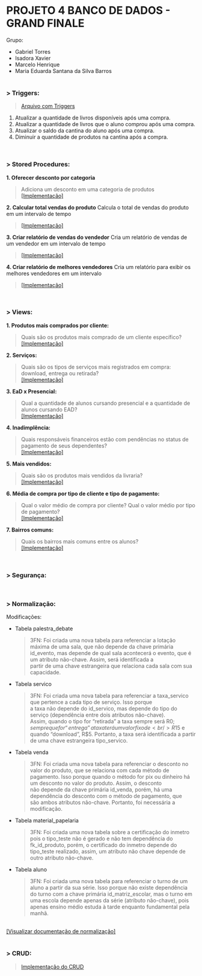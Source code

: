# PROJETO 4 BANCO DE DADOS - GRAND FINALE

Grupo: 
- Gabriel Torres
- Isadora Xavier
- Marcelo Henrique
- Maria Eduarda Santana da Silva Barros
<br/><br/>

### > Triggers:
> <a href = "https://github.com/isadoravrx/proj4_banco_de_dados/blob/main/trigger/triggers.sql">Arquivo com Triggers</a>

1. Atualizar a quantidade de livros disponíveis após uma compra.
2. Atualizar a quantidade de livros que o aluno comprou após uma compra.
3. Atualizar o saldo da cantina do aluno após uma compra.
4. Diminuir a quantidade de produtos na cantina após a compra.
<br/>

### > Stored Procedures:
**1. Oferecer desconto por categoria**
   > Adiciona um desconto em uma categoria de produtos<br/>
   > <a href = "https://github.com/isadoravrx/proj4_banco_de_dados/blob/main/stored_procedures/procedure_1.sql">[Implementação]</a>

**2. Calcular total vendas do produto**
   Calcula o total de vendas do produto em um intervalo de tempo<br/>
   > <a href = "https://github.com/isadoravrx/proj4_banco_de_dados/blob/main/stored_procedures/procedure_2.sql">[Implementação]</a>

**3. Criar  relatório de vendas do vendedor**
   Cria um relatório de vendas de um vendedor em um intervalo de tempo<br/>
   > <a href = "https://github.com/isadoravrx/proj4_banco_de_dados/blob/main/stored_procedures/procedure_3.sql">[Implementação]</a>

**4. Criar relatório de melhores vendedores**
   Cria um relatório para exibir os melhores vendedores em um intervalo<br/>
   > <a href = "https://github.com/isadoravrx/proj4_banco_de_dados/blob/main/stored_procedures/procedure_4.sql">[Implementação]</a>

<br/>

###  > Views:

**1. Produtos mais comprados por cliente:** 
> Quais são os produtos mais comprado de um cliente específico?<br/>
     <a href = "https://github.com/isadoravrx/proj4_banco_de_dados/tree/main/views/view1">[Implementação]</a>

**2. Serviços:** 
> Quais são os tipos de serviços mais registrados em compra: download, entrega ou retirada?<br/>
     <a href = "https://github.com/isadoravrx/proj4_banco_de_dados/tree/main/views/view2">[Implementação]</a>
     
**3. EaD x Presencial:** 
> Qual a quantidade de alunos cursando presencial e a quantidade de alunos cursando EAD?<br/>
     <a href = "https://github.com/isadoravrx/proj4_banco_de_dados/tree/main/views/view3">[Implementação]</a>

**4. Inadimplência:** 
> Quais responsáveis financeiros estão com pendências no status de pagamento de seus dependentes?<br/>
     <a href = "https://github.com/isadoravrx/proj4_banco_de_dados/tree/main/views/view4">[Implementação]</a>

**5. Mais vendidos:** 
> Quais são os produtos mais vendidos da livraria?<br/>
     <a href = "https://github.com/isadoravrx/proj4_banco_de_dados/tree/main/views/view5">[Implementação]</a>

**6. Média de compra por tipo de cliente e tipo de pagamento:** 
> Qual o valor médio de compra por cliente? Qual o valor médio por tipo de pagamento?<br/>
     <a href = "https://github.com/isadoravrx/proj4_banco_de_dados/tree/main/views/view6">[Implementação]</a>

**7. Bairros comuns:** 
> Quais os bairros mais comuns entre os alunos?<br/>
     <a href = "https://github.com/isadoravrx/proj4_banco_de_dados/tree/main/views/view7">[Implementação]</a>

<br/>

###  > Segurança: 
  <br/>

### > Normalização:

Modificações:
- Tabela palestra_debate
  > 3FN: Foi criada uma nova tabela para referenciar a lotação máxima de uma sala, que não depende da chave primária<br/>
  id_evento, mas depende de qual sala acontecerá o evento, que é um atributo não-chave. Assim, será identificada a<br/>
  partir de uma chave estrangeira que relaciona cada sala com sua capacidade.

- Tabela servico
  > 3FN: Foi criada uma nova tabela para referenciar a taxa_servico que pertence a cada tipo de serviço. Isso porque<br/>
  a taxa não depende do id_servico, mas depende do tipo do serviço (dependência entre dois atributos não-chave).<br/>
  Assim, quando o tipo for “retirada” a taxa sempre será R$0; sempre que for “entrega” a taxa terá um valor fixo de<br/>
  R$15 e quando “download”, R$5. Portanto, a taxa será identificada a partir de uma chave estrangeira tipo_servico.

- Tabela venda
  > 3FN: Foi criada uma nova tabela para referenciar o desconto no valor do produto, que se relaciona com cada método de<br/>
  pagamento. Isso porque quando o método for pix ou dinheiro há um desconto no valor do produto. Assim, o desconto<br/>
  não depende da chave primária id_venda, porém, há uma dependência do desconto com o método de pagamento, que<br/>
  são ambos atributos não-chave. Portanto, foi necessária a modificação.
  
- Tabela material_papelaria
  > 3FN: Foi criada uma nova tabela sobre a certificação do inmetro pois o tipo_teste não é gerado e não tem dependência do<br/>
  fk_id_produto, porém, o certificado do inmetro depende do tipo_teste realizado, assim, um atributo não chave depende de<br/>
  outro atributo não-chave. 
  
- Tabela aluno
  > 3FN: Foi criada uma nova tabela para referenciar o turno de um aluno a partir da sua série. Isso porque não existe dependência<br/>
  do turno com a chave primária id_matriz_escolar, mas o turno em uma escola depende apenas da série (atributo não-chave), pois apenas
  ensino médio estuda à tarde enquanto fundamental pela manhã.
<br/>
   <a href = "https://github.com/isadoravrx/proj4_banco_de_dados/blob/main/normalizacao/documentacao_normalizacao.pdf">[Visualizar documentação de normalização]</a>
<br/>
<br/>


### > CRUD:
> <a href = "https://github.com/isadoravrx/proj4_banco_de_dados/tree/main/nest-crud">Implementação do CRUD</a>
<br/>

